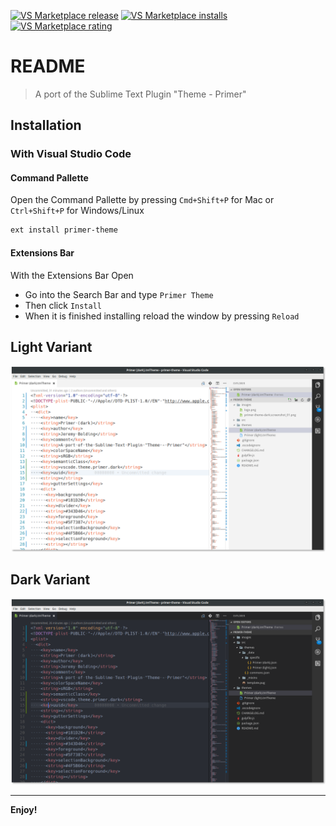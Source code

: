 [![VS Marketplace release][vs_marketplace-release-image]]([vs_marketplace-ext-url])
[![VS Marketplace installs][vs_marketplace-installs-image]]([vs_marketplace-ext-url])
[![VS Marketplace rating][vs_marketplace-rating-image]]([vs_marketplace-ext-url])

# README

> A port of the Sublime Text Plugin "Theme - Primer"

## Installation

### With Visual Studio Code

#### Command Pallette

Open the Command Pallette by pressing  `Cmd+Shift+P` for Mac or `Ctrl+Shift+P` for Windows/Linux

```bash
ext install primer-theme
```

#### Extensions Bar

With the Extensions Bar Open

+ Go into the Search Bar and type `Primer Theme`
+ Then click `Install`
+ When it is finished installing reload the window by pressing `Reload`

## Light Variant

[![Primer Theme Light][primer-theme-light-img]]([vs_marketplace-ext-url])
## Dark Variant

[![Primer Theme Dark][primer-theme-dark-img]]([vs_marketplace-ext-url])


---

**Enjoy!**

[vs_marketplace-release-image]: https://vsmarketplacebadge.apphb.com/version-short/cyberchefjay.primer-theme.svg
[vs_marketplace-installs-image]: https://vsmarketplacebadge.apphb.com/installs-short/cyberchefjay.primer-theme.svg
[vs_marketplace-rating-image]: https://vsmarketplacebadge.apphb.com/rating-short/cyberchefjay.primer-theme.svg
[vs_marketplace-ext-url]: https://marketplace.visualstudio.com/items?itemName=cyberchefjay.primer-theme

[primer-theme-light-img]: https://raw.githubusercontent.com/thecodechef/primer-theme/master/images/primer-theme-light.screenshot_01.png
[primer-theme-dark-img]: https://raw.githubusercontent.com/thecodechef/primer-theme/master/images/primer-theme-dark.screenshot_01.png